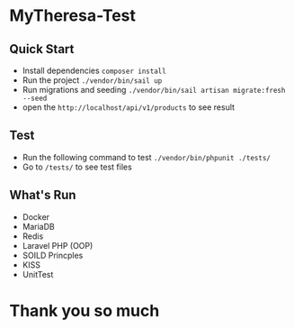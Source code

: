 # MyTheresa-Test

## Quick Start
- Install dependencies ``` composer install ```
- Run the project  ``` ./vendor/bin/sail up ```
- Run migrations and seeding ``` ./vendor/bin/sail artisan migrate:fresh --seed ```
- open the  ``` http://localhost/api/v1/products ``` to see result

## Test
- Run the following command to test ``` ./vendor/bin/phpunit ./tests/ ```
- Go to ``` /tests/ ``` to see test files

## What's Run
- Docker
- MariaDB
- Redis
- Laravel PHP (OOP)
- SOILD Princples
- KISS
- UnitTest

# Thank you so much